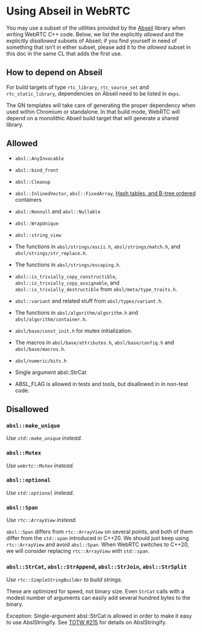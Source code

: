 <!-- go/cmark -->
<!--* freshness: {owner: 'danilchap' reviewed: '2024-09-02'} *-->

# Using Abseil in WebRTC

You may use a subset of the utilities provided by the [Abseil][abseil]
library when writing WebRTC C++ code. Below, we list the explicitly
*allowed* and the explicitly *disallowed* subsets of Abseil; if you
find yourself in need of something that isn&rsquo;t in either subset,
please add it to the *allowed* subset in this doc in the same CL that
adds the first use.

[abseil]: https://abseil.io/about/


## How to depend on Abseil

For build targets of type `rtc_library`, `rtc_source_set` and
`rtc_static_library`, dependencies on Abseil need to be listed in `deps`.

The GN templates will take care of generating the proper dependency when
used within Chromium or standalone. In that build mode, WebRTC will depend
on a monolithic Abseil build target that will generate a shared library.

## **Allowed**

* `absl::AnyInvocable`
* `absl::bind_front`
* `absl::Cleanup`
* `absl::InlinedVector`, `absl::FixedArray`,
[Hash tables, and B-tree ordered][abseil-containers] containers
* `absl::Nonnull` and `absl::Nullable`
* `absl::WrapUnique`
* `absl::string_view`
* The functions in `absl/strings/ascii.h`, `absl/strings/match.h`,
  and `absl/strings/str_replace.h`.
* The functions in `absl/strings/escaping.h`.
* `absl::is_trivially_copy_constructible`,
  `absl::is_trivially_copy_assignable`, and
  `absl::is_trivially_destructible` from `absl/meta/type_traits.h`.
* `absl::variant` and related stuff from `absl/types/variant.h`.
* The functions in `absl/algorithm/algorithm.h` and
  `absl/algorithm/container.h`.
* `absl/base/const_init.h` for mutex initialization.
* The macros in `absl/base/attributes.h`, `absl/base/config.h` and
  `absl/base/macros.h`.
* `absl/numeric/bits.h`
* Single argument absl::StrCat

* ABSL_FLAG is allowed in tests and tools, but disallowed in in non-test code.

[abseil-containers]: https://abseil.io/docs/cpp/guides/container

## **Disallowed**

### `absl::make_unique`

*Use `std::make_unique` instead.*

### `absl::Mutex`

*Use `webrtc::Mutex` instead.*

### `absl::optional`

*Use `std::optional` instead.*

### `absl::Span`

*Use `rtc::ArrayView` instead.*

`absl::Span` differs from `rtc::ArrayView` on several points, and both
of them differ from the `std::span` introduced in C++20. We should just keep
using `rtc::ArrayView` and avoid `absl::Span`. When WebRTC switches to C++20,
we will consider replacing `rtc::ArrayView` with `std::span`.

### `absl::StrCat`, `absl::StrAppend`, `absl::StrJoin`, `absl::StrSplit`

*Use `rtc::SimpleStringBuilder` to build strings.*

These are optimized for speed, not binary size. Even `StrCat` calls
with a modest number of arguments can easily add several hundred bytes
to the binary.

Exception: Single-argument absl::StrCat is allowed in order to make it
easy to use AbslStringify. See [TOTW #215](https://abseil.io/tips/215) for
details on AbslStringify.

